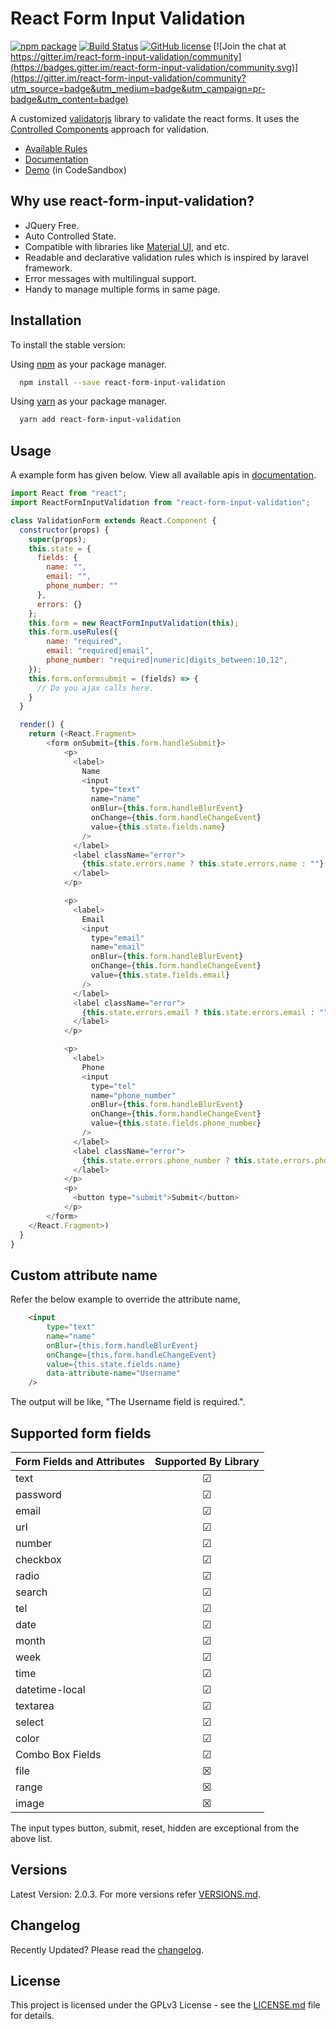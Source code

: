 # React Form Input Validation

[![npm package](https://img.shields.io/npm/v/react-form-input-validation)](https://www.npmjs.com/package/react-form-input-validation)
[![Build Status](https://api.travis-ci.org/gokulakannant/react-form-input-validation.png?branch=master)](https://travis-ci.org/gokulakannant/react-form-input-validation)
[![GitHub license](https://img.shields.io/github/license/gokulakannant/react-form-input-validation.svg)](https://github.com/gokulakannant/react-form-input-validation/blob/master/LICENSE.md) [![Join the chat at https://gitter.im/react-form-input-validation/community](https://badges.gitter.im/react-form-input-validation/community.svg)](https://gitter.im/react-form-input-validation/community?utm_source=badge&utm_medium=badge&utm_campaign=pr-badge&utm_content=badge)

A customized [validatorjs](https://www.npmjs.com/package/validatorjs) library to validate the react forms. It uses the [Controlled Components](https://reactjs.org/docs/forms.html#controlled-components) approach for validation.

* [Available Rules](Rules.md)
* [Documentation](https://gokulakannant.github.io/react-form-input-validation/index.html)
* [Demo](https://codesandbox.io/s/react-form-input-validation-demp-hyuju?fontsize=14&hidenavigation=1&theme=dark) (in CodeSandbox)

## Why use react-form-input-validation?

* JQuery Free.
* Auto Controlled State.
* Compatible with libraries like [Material UI](https://material-ui.com/), and etc.
* Readable and declarative validation rules which is inspired by laravel framework.
* Error messages with multilingual support.
* Handy to manage multiple forms in same page.

## Installation

To install the stable version:

Using [npm](https://www.npmjs.com/) as your package manager.

```bash
  npm install --save react-form-input-validation
```

Using [yarn](https://yarnpkg.com/en/) as your package manager.

```bash
  yarn add react-form-input-validation
```

## Usage

A example form has given below. View all available apis in [documentation](https://gokulakannant.github.io/react-form-input-validation/classes/reactforminputvalidation.html).

```js
import React from "react";
import ReactFormInputValidation from "react-form-input-validation";

class ValidationForm extends React.Component {
  constructor(props) {
    super(props);
    this.state = {
      fields: {
        name: "",
        email: "",
        phone_number: ""
      },
      errors: {}
    };
    this.form = new ReactFormInputValidation(this);
    this.form.useRules({
        name: "required",
        email: "required|email",
        phone_number: "required|numeric|digits_between:10,12",
    });
    this.form.onformsubmit = (fields) => {
      // Do you ajax calls here.
    }
  }

  render() {
    return (<React.Fragment>
        <form onSubmit={this.form.handleSubmit}>
            <p>
              <label>
                Name
                <input
                  type="text"
                  name="name"
                  onBlur={this.form.handleBlurEvent}
                  onChange={this.form.handleChangeEvent}
                  value={this.state.fields.name}
                />
              </label>
              <label className="error">
                {this.state.errors.name ? this.state.errors.name : ""}
              </label>
            </p>

            <p>
              <label>
                Email
                <input
                  type="email"
                  name="email"
                  onBlur={this.form.handleBlurEvent}
                  onChange={this.form.handleChangeEvent}
                  value={this.state.fields.email}
                />
              </label>
              <label className="error">
                {this.state.errors.email ? this.state.errors.email : ""}
              </label>
            </p>

            <p>
              <label>
                Phone
                <input
                  type="tel"
                  name="phone_number"
                  onBlur={this.form.handleBlurEvent}
                  onChange={this.form.handleChangeEvent}
                  value={this.state.fields.phone_number}
                />
              </label>
              <label className="error">
                {this.state.errors.phone_number ? this.state.errors.phone_number : ""}
              </label>
            </p>
            <p>
              <button type="submit">Submit</button>
            </p>
        </form>
    </React.Fragment>)
  }
}
```

## Custom attribute name

Refer the below example to override the attribute name,

```html
    <input
        type="text"
        name="name"
        onBlur={this.form.handleBlurEvent}
        onChange={this.form.handleChangeEvent}
        value={this.state.fields.name}
        data-attribute-name="Username"
    />
```

The output will be like, "The Username field is required.".

## Supported form fields

|Form Fields and Attributes|Supported By Library|
| :-- |:--:|
|text|&#x2611;|
|password|&#x2611;|
|email|&#x2611;|
|url|&#x2611;|
|number|&#x2611;|
|checkbox|&#x2611;|
|radio|&#x2611;|
|search|&#x2611;|
|tel|&#x2611;|
|date|&#x2611;|
|month|&#x2611;|
|week|&#x2611;|
|time|&#x2611;|
|datetime-local|&#x2611;|
|textarea|&#x2611;|
|select|&#x2611;|
|color|&#x2611;|
|Combo Box Fields|&#x2611;|
|file|&#x2612;|
|range|&#x2612;|
|image|&#x2612;|

The input types button, submit, reset, hidden are exceptional from the above list.

## Versions

Latest Version: 2.0.3. For more versions refer [VERSIONS.md](VERSIONS.md).

## Changelog

Recently Updated? Please read the [changelog](CHANGELOG.md).

## License

This project is licensed under the GPLv3 License - see the [LICENSE.md](LICENSE.md) file for details.
